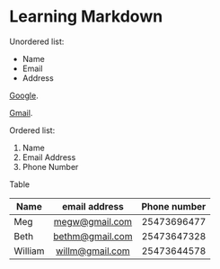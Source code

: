 <h1>Learning Markdown</h1>

<p>Unordered list:</p>

<ul>
<li>Name</li>
<li>Email</li>
<li>Address</li>
</ul>

<p><a href="http://google.com">Google</a>.</p>
<p><a href="http://gmail.com">Gmail</a>.</p>

<p>Ordered list:</p>

<ol>
<li>Name</li>
<li>Email Address</li>
<li>Phone Number</li>
</ol>

<p>Table</p>

| Name     |   email address   |  Phone number |
|----------|:-----------------:|--------------:|
| Meg      |  megw@gmail.com   |  25473696477  |
| Beth     |  bethm@gmail.com  |  25473647328  |
| William  |  willm@gmail.com  |  25473644578  |